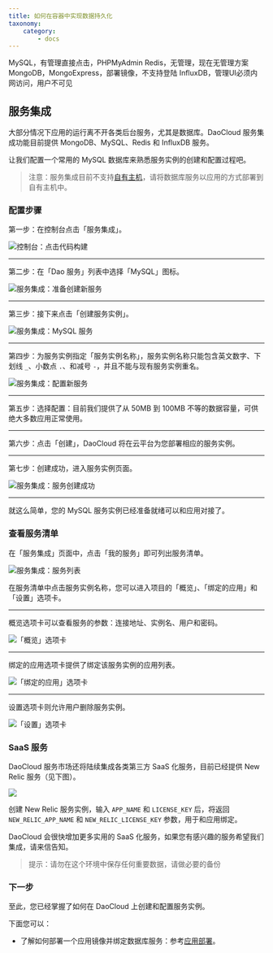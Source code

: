 ```yaml
---
title: 如何在容器中实现数据持久化
taxonomy:
    category:
        - docs
---
```


MySQL，有管理直接点击，PHPMyAdmin
Redis，无管理，现在无管理方案
MongoDB，MongoExpress，部署镜像，不支持登陆
InfluxDB，管理UI必须内网访问，用户不可见

<!--一个月后更新 -->

## 服务集成

大部分情况下应用的运行离不开各类后台服务，尤其是数据库。DaoCloud 服务集成功能目前提供 MongoDB、MySQL、Redis 和 InfluxDB 服务。

让我们配置一个常用的 MySQL 数据库来熟悉服务实例的创建和配置过程吧。

> 注意：服务集成目前不支持[自有主机](runtimes/README.md)，请将数据库服务以应用的方式部署到自有主机中。

### 配置步骤

第一步：在控制台点击「服务集成」。

![控制台：点击代码构建](/img/screenshots/features/services/dashboard.png)

---

第二步：在「Dao 服务」列表中选择「MySQL」图标。

![服务集成：准备创建新服务](/img/screenshots/features/services/services-index.png)

---

第三步：接下来点击「创建服务实例」。

![服务集成：MySQL 服务](/img/screenshots/features/services/mysql.png)

---

第四步：为服务实例指定「服务实例名称」，服务实例名称只能包含英文数字、下划线 `_`、小数点 `.`、和减号 `-`，并且不能与现有服务实例重名。

![服务集成：配置新服务](/img/screenshots/features/services/new.png)

---

第五步：选择配置：目前我们提供了从 50MB 到 100MB 不等的数据容量，可供绝大多数应用正常使用。

---

第六步：点击「创建」，DaoCloud 将在云平台为您部署相应的服务实例。

---

第七步：创建成功，进入服务实例页面。

![服务集成：服务创建成功](/img/screenshots/features/services/service-overview.png)

---

就这么简单，您的 MySQL 服务实例已经准备就绪可以和应用对接了。

### 查看服务清单

在「服务集成」页面中，点击「我的服务」即可列出服务清单。

![服务集成：服务列表](/img/screenshots/features/services/services-index-with-service.png)

在服务清单中点击服务实例名称，您可以进入项目的「概览」、「绑定的应用」和「设置」选项卡。

---

概览选项卡可以查看服务的参数：连接地址、实例名、用户和密码。

![「概览」选项卡](/img/screenshots/features/services/service-overview.png)

---

绑定的应用选项卡提供了绑定该服务实例的应用列表。

![「绑定的应用」选项卡](/img/screenshots/features/services/service-binding.png)

---

设置选项卡则允许用户删除服务实例。

![「设置」选项卡](/img/screenshots/features/services/service-settings.png)

### SaaS 服务

DaoCloud 服务市场还将陆续集成各类第三方 SaaS 化服务，目前已经提供 New Relic 服务（见下图）。

![](/img/screenshots/features/services/saas.png)

创建 New Relic 服务实例，输入 `APP_NAME` 和 `LICENSE_KEY` 后，将返回 `NEW_RELIC_APP_NAME` 和 `NEW_RELIC_LICENSE_KEY` 参数，用于和应用绑定。

DaoCloud 会很快增加更多实用的 SaaS 化服务，如果您有感兴趣的服务希望我们集成，请来信告知。

> 提示：请勿在这个环境中保存任何重要数据，请做必要的备份

### 下一步

至此，您已经掌握了如何在 DaoCloud 上创建和配置服务实例。

下面您可以：

* 了解如何部署一个应用镜像并绑定数据库服务：参考[应用部署](deployment.md)。
